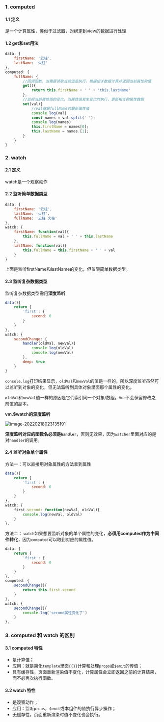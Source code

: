 ### 1. computed

#### 1.1 定义

是一个计算属性，类似于过滤器，对绑定到view的数据进行处理

#### 1.2 get和set用法

```js
data: {
    firstName: '云柱',
    lastName: '火柱'
},
computed: {
    fullName: {
        //回调函数，当需要读取当前值是执行，根据相关数据计算并返回当前属性的值
        get(){
            return this.firstName + ' ' + 'this.lastName'
        },
        //监视当前属性值的变化，当属性值发生变化时执行，更新相关的属性数据
        set(val){
            //val就是fullName的最新属性值
            console.log(val)
            const names = val.split(' ');
            console.log(names)
            this.firstName = names[0];
            this.lastName = names.[1];
        }
    }
}
```

### 2. watch

#### 2.1 定义

watch是一个观察动作

#### 2.2 监听简单数据类型

```js
data: {
    firstName: '云柱',
    lastName: '火柱'，
    fullName: '云柱 火柱'
},
watch: {
    firstName: function(val){
        this.fullName = val + ' ' + this.lastName
    },
    lastName: function(val){
    	this.fullName = this.firstName + ' ' + val   
    }
}
```

上面是监听firstName和lastName的变化，但仅限简单数据类型。

#### 2.3 监听复杂数据类型

监听复杂数据类型需用**深度监听**

```js
data(){
    return {
        'first': {
            second: 0
        }
    }
},
watch: {
    secondChange: {
        handler(oldVal, newVal){
            console.log(oldVal)
            console.log(newVal)
        },
        deep: true
    }
}
```

`console.log`打印结果显示，`oldVal`和`newVal`的值是一样的，所以深度监听虽然可以监听到对象的变化，但无法监听到具体对象里面那个属性的变化。

`oldVal`和`newVal`值一样的原因是它们索引同一个对象/数组。`Vue`不会保留修改之前值的副本。

**vm.$watch的深度监听**

![image-20220218023135191](C:\Users\Kurja\AppData\Roaming\Typora\typora-user-images\image-20220218023135191.png)

**深度监听对应的函数名必须是`handler`**，否则无效果，因为`watcher`里面对应的是对`handler`的调用。

#### 2.4 监听对象单个属性

方法一：可以直接用对象属性的方法拿到属性

```js
data(){
    return {
        'first': {
            second: 0
        }
    }
},
watch: {
    first.second: function(newVal, oldVal){
        console.log(newVal, oldVal)
    }
},
```

方法二： `watch`如果想要监听对象的单个属性的变化，**必须用computed作为中间件转化**，因为`computed`可以取到对应的属性值。

```js
data: {
    return {
        'first': {
            second: 0
        }
    }
},
computed: {
    secondChange(){
        return this.first.second
    }
},
watch: {
    secondChange(){
        console.log('second属性变化了')
    }
},

```

### 3. computed 和 watch 的区别

#### 3.1 computed 特性

- 是计算值；
- 应用：就是简化`template`里面`{{}}`计算和处理`props`或`$emit`的传值；
- 具有缓存性，页面重新渲染值不变化，计算属性会立即返回之前的计算结果，而不必再次执行函数。

#### 3.2 watch 特性

- 是观察动作；
- 应用：监听`props`，`$emit`或本组件的值执行异步操作；
- 无缓存性，页面重新渲染时值不变化也会执行。

